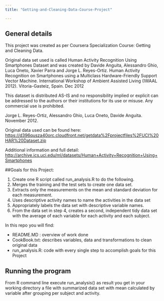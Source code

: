 ```yaml
---
title: "Getting-and-Cleaning-Data-Course-Project"

---
```


## General details

This project was created as per Coursera Specialization Course: Getting and Cleaning Data.

Original data set used is called Human Activity Recognition Using Smartphones Dataset and was created by  Davide Anguita, Alessandro Ghio, Luca Oneto, Xavier Parra and Jorge L. Reyes-Ortiz. Human Activity Recognition on Smartphones using a Multiclass Hardware-Friendly Support Vector Machine. International Workshop of Ambient Assisted Living (IWAAL 2012). Vitoria-Gasteiz, Spain. Dec 2012

This dataset is distributed AS-IS and no responsibility implied or explicit can be addressed to the authors or their institutions for its use or misuse. Any commercial use is prohibited.

Jorge L. Reyes-Ortiz, Alessandro Ghio, Luca Oneto, Davide Anguita. November 2012.

Original data used can be found here:
https://d396qusza40orc.cloudfront.net/getdata%2Fprojectfiles%2FUCI%20HAR%20Dataset.zip

Additional information and full detail:
http://archive.ics.uci.edu/ml/datasets/Human+Activity+Recognition+Using+Smartphones

##Goals for this Project:
1. Create one R script called run_analysis.R to do the following. 
2. Merges the training and the test sets to create one data set.
3. Extracts only the measurements on the mean and standard deviation for each measurement. 
4. Uses descriptive activity names to name the activities in the data set
5. Appropriately labels the data set with descriptive variable names. 
6. From the data set in step 4, creates a second, independent tidy data set with the average of each variable for each activity and each subject.

In this repo you will find:

* README.MD : overview of work done
* CookBook.txt: describes variables, data and transformations to clean original data
* run_analysis.R: code with every single step to accomplish goals for this Project

## Running the program

From R command line execute run_analysis() as result you get in your working directory a file with summarized data set with mean calculated by variable after grouping per subject and activity.

